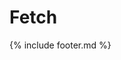 # Fetch

<script>
fetch('https://public-api.wordpress.com/rest/v1.1/sites/gattiecani.wordpress.com/posts/').then(console.log)
</script>

{% include footer.md %}
